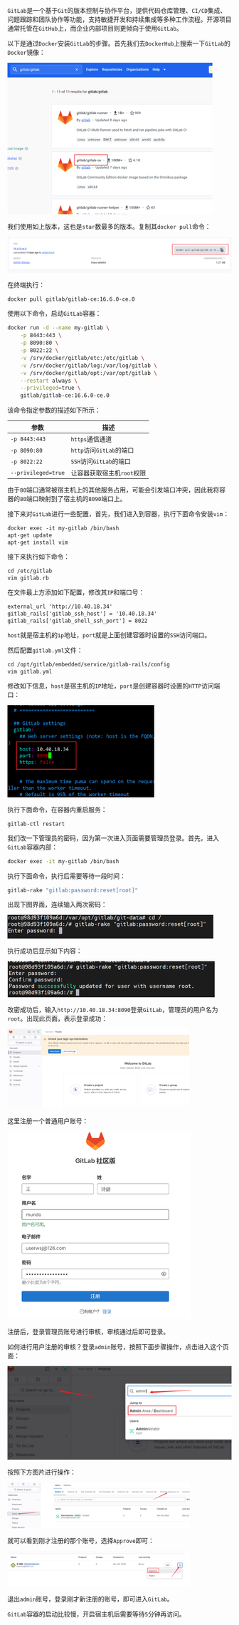 `GitLab`是一个基于`Git`的版本控制与协作平台，提供代码仓库管理、`CI/CD`集成、问题跟踪和团队协作等功能，支持敏捷开发和持续集成等多种工作流程。开源项目通常托管在`GitHub`上，而企业内部项目则更倾向于使用`GitLab`。

以下是通过`Docker`安装`GitLab`的步骤。首先我们去`DockerHub`上搜索一下`GitLab`的`Docker`镜像：

<img src="image/image-20231126130258035.png" alt="image-20231126130258035" style="zoom:45%;" />

我们使用如上版本，这也是`star`数最多的版本。复制其`docker pull`命令：

<img src="image/image-20231126130358447.png" alt="image-20231126130358447" style="zoom:50%;" />

在终端执行：

```sh
docker pull gitlab/gitlab-ce:16.6.0-ce.0
```

使用以下命令，启动`GitLab`容器：

```sh
docker run -d --name my-gitlab \
    -p 8443:443 \
    -p 8090:80 \
    -p 8022:22 \
    -v /srv/docker/gitlab/etc:/etc/gitlab \
    -v /srv/docker/gitlab/log:/var/log/gitlab \
    -v /srv/docker/gitlab/opt:/var/opt/gitlab \
    --restart always \
    --privileged=true \
    gitlab/gitlab-ce:16.6.0-ce.0
```

该命令指定参数的描述如下所示：

| 参数                | 描述                       |
| ------------------- | -------------------------- |
| `-p 8443:443`       | `https`通信通道            |
| `-p 8090:80`        | `http`访问`GitLab`的端口   |
| `-p 8022:22`        | `SSH`访问`GitLab`的端口    |
| `--privileged=true` | 让容器获取宿主机`root`权限 |

由于`80`端口通常被宿主机上的其他服务占用，可能会引发端口冲突，因此我将容器的`80`端口映射到了宿主机的`8090`端口上。

接下来对`GitLab`进行一些配置，首先，我们进入到容器，执行下面命令安装`vim`：

```shell
docker exec -it my-gitlab /bin/bash
apt-get update
apt-get install vim
```

接下来执行如下命令：

```shell
cd /etc/gitlab
vim gitlab.rb
```

在文件最上方添加如下配置，修改其`IP`和端口号：

```shell
external_url 'http://10.40.18.34'
gitlab_rails['gitlab_ssh_host'] = '10.40.18.34'
gitlab_rails['gitlab_shell_ssh_port'] = 8022
```

`host`就是宿主机的`ip`地址，`port`就是上面创建容器时设置的`SSH`访问端口。

然后配置`gitlab.yml`文件：

```shell
cd /opt/gitlab/embedded/service/gitlab-rails/config
vim gitlab.yml
```

修改如下信息，`host`是宿主机的`IP`地址，`port`是创建容器时设置的`HTTP`访问端口：

<img src="image/image-20231126140039253.png" alt="image-20231126140039253" style="zoom:50%;" />

执行下面命令，在容器内重启服务：

```shell
gitlab-ctl restart
```

我们改一下管理员的密码，因为第一次进入页面需要管理员登录。首先，进入`GitLab`容器内部：

```bash
docker exec -it my-gitlab /bin/bash
```

执行下面命令，执行后需要等待一段时间：

```bash
gitlab-rake "gitlab:password:reset[root]"
```

出现下图界面，连续输入两次密码：

<img src="image/image-20231223143458630.png" alt="image-20231223143458630" style="zoom:60%;" />

执行成功后显示如下内容：

<img src="image/image-20231223143839476.png" alt="image-20231223143839476" style="zoom:60%;" />

改密成功后，输入`http://10.40.18.34:8090`登录`GitLab`，管理员的用户名为`root`。出现此页面，表示登录成功：

<img src="image/image-20231223143921644.png" alt="image-20231223143921644" style="zoom:40%;" />

这里注册一个普通用户账号：

<img src="image/image-20231126140411662.png" alt="image/image-20231126140411662" style="zoom:50%;" />

注册后，登录管理员账号进行审核，审核通过后即可登录。

如何进行用户注册的审核？登录`admin`账号，按照下面步骤操作，点击进入这个页面：

<img src="image/image-20231223145952014.png" alt="image-20231223145952014" style="zoom:50%;" />

按照下方图片进行操作：

<img src="image/image-20231223150038294.png" alt="image-20231223150038294" style="zoom:40%;" />

就可以看到刚才注册的那个账号，选择`Approve`即可：

<img src="image/image-20231223150146177.png" alt="image-20231223150146177" style="zoom:40%;" />

退出`admin`账号，登录刚才新注册的账号，即可进入`GitLab`。

`GitLab`容器的启动比较慢，开启宿主机后需要等待`5`分钟再访问。
